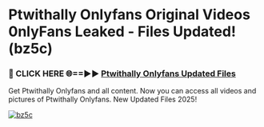 # Ptwithally Onlyfans Original Videos 0nlyFans Leaked - Files Updated! (bz5c)

<h3>🔴 CLICK HERE 🌐==►► <a href="https://tinyurl.com/ehrbuxhb" rel="nofollow">Ptwithally Onlyfans Updated Files</a></h3>

Get Ptwithally Onlyfans and all content. Now you can access all videos and pictures of Ptwithally Onlyfans. New Updated Files 2025!

[![bz5c](https://i.imgur.com/lVYEuWS.gif)](https://tinyurl.com/ehrbuxhb)
